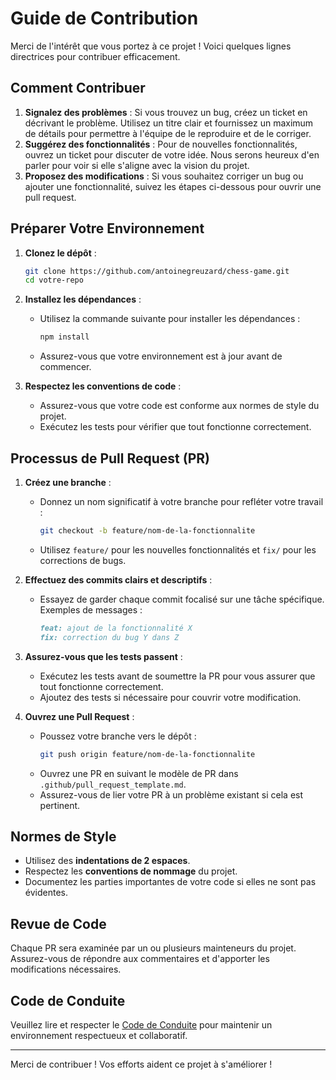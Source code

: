 
# Guide de Contribution

Merci de l'intérêt que vous portez à ce projet ! Voici quelques lignes directrices pour contribuer efficacement.

## Comment Contribuer

1. **Signalez des problèmes** : Si vous trouvez un bug, créez un ticket en décrivant le problème. Utilisez un titre clair et fournissez un maximum de détails pour permettre à l'équipe de le reproduire et de le corriger.
2. **Suggérez des fonctionnalités** : Pour de nouvelles fonctionnalités, ouvrez un ticket pour discuter de votre idée. Nous serons heureux d'en parler pour voir si elle s'aligne avec la vision du projet.
3. **Proposez des modifications** : Si vous souhaitez corriger un bug ou ajouter une fonctionnalité, suivez les étapes ci-dessous pour ouvrir une pull request.

## Préparer Votre Environnement

1. **Clonez le dépôt** :
   ```bash
   git clone https://github.com/antoinegreuzard/chess-game.git
   cd votre-repo
   ```
2. **Installez les dépendances** :
   - Utilisez la commande suivante pour installer les dépendances :
     ```bash
     npm install
     ```
   - Assurez-vous que votre environnement est à jour avant de commencer.

3. **Respectez les conventions de code** :
   - Assurez-vous que votre code est conforme aux normes de style du projet.
   - Exécutez les tests pour vérifier que tout fonctionne correctement.

## Processus de Pull Request (PR)

1. **Créez une branche** :
   - Donnez un nom significatif à votre branche pour refléter votre travail :
     ```bash
     git checkout -b feature/nom-de-la-fonctionnalite
     ```
   - Utilisez `feature/` pour les nouvelles fonctionnalités et `fix/` pour les corrections de bugs.

2. **Effectuez des commits clairs et descriptifs** :
   - Essayez de garder chaque commit focalisé sur une tâche spécifique. Exemples de messages :
     ```markdown
     feat: ajout de la fonctionnalité X
     fix: correction du bug Y dans Z
     ```

3. **Assurez-vous que les tests passent** :
   - Exécutez les tests avant de soumettre la PR pour vous assurer que tout fonctionne correctement.
   - Ajoutez des tests si nécessaire pour couvrir votre modification.

4. **Ouvrez une Pull Request** :
   - Poussez votre branche vers le dépôt :
     ```bash
     git push origin feature/nom-de-la-fonctionnalite
     ```
   - Ouvrez une PR en suivant le modèle de PR dans `.github/pull_request_template.md`.
   - Assurez-vous de lier votre PR à un problème existant si cela est pertinent.

## Normes de Style

- Utilisez des **indentations de 2 espaces**.
- Respectez les **conventions de nommage** du projet.
- Documentez les parties importantes de votre code si elles ne sont pas évidentes.

## Revue de Code

Chaque PR sera examinée par un ou plusieurs mainteneurs du projet. Assurez-vous de répondre aux commentaires et d'apporter les modifications nécessaires.

## Code de Conduite

Veuillez lire et respecter le [Code de Conduite](CODE_OF_CONDUCT.md) pour maintenir un environnement respectueux et collaboratif.

---

Merci de contribuer ! Vos efforts aident ce projet à s'améliorer !
